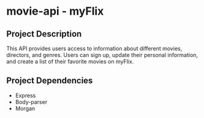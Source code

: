# movie-api - myFlix

## Project Description
This API provides users access to information about different movies, directors, and genres. Users can sign up, update their personal information, and create a list of their favorite movies on myFlix.


## Project Dependencies
 - Express
 - Body-parser
 - Morgan
 
